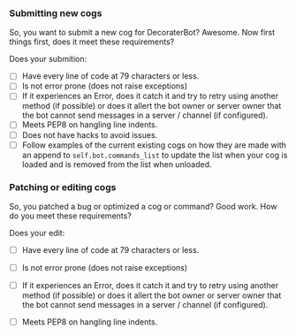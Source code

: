 <!--
Remove any section(s) that does not apply to this pull request.
-->

### Submitting new cogs

So, you want to submit a new cog for DecoraterBot? Awesome. Now first things first, does it meet these requirements?

Does your submition:

- [ ] Have every line of code at 79 characters or less.
- [ ] Is not error prone (does not raise exceptions)
- [ ] If it experiences an Error, does it catch it and try to retry using another method (if possible) or does it allert the bot owner or server owner that the bot cannot send messages in a server / channel (if configured).
- [ ] Meets PEP8 on hangling line indents.
- [ ] Does not have hacks to avoid issues.
- [ ] Follow examples of the current existing cogs on how they are made with an append to ``self.bot.commands_list`` to update the list when your cog is loaded and is removed from the list when unloaded.

### Patching or editing cogs

So, you patched a bug or optimized a cog or command? Good work. How do you meet these requirements?

Does your edit:

- [ ] Have every line of code at 79 characters or less.
- [ ] Is not error prone (does not raise exceptions)
- [ ] If it experiences an Error, does it catch it and try to retry using another method (if possible) or does it allert the bot owner or server owner that the bot cannot send messages in a server / channel (if configured).
- [ ] Meets PEP8 on hangling line indents.

